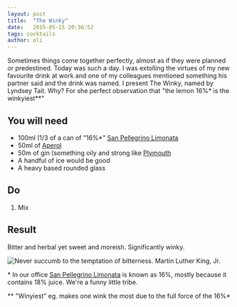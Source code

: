 ```yaml
---
layout: post
title:  "The Winky"
date:   2015-05-15 20:36:52
tags: cocktails
author: oli
---
```


Sometimes things come together perfectly, almost as if they were planned or predestined.  Today was such a day.  I was extolling the virtues of my new favourite drink at work and one of my colleagues mentioned something his partner said and the drink was named.  I present The Winky, named by Lyndsey Tait.  Why? For she perfect observation that "the lemon 16%* is the winkyiest**"


## You will need

* 100ml (1/3 of a can of "16%*" [San Pellegrino Limonata](http://amzn.to/1QPTF3z)
* 50ml of [Aperol](http://amzn.to/1IG1bLI)
* 50m of gin (something oily and strong like [Plymouth](http://amzn.to/1QPUs4I)
* A handful of ice would be good
* A heavy based rounded glass


## Do

1. Mix


## Result

Bitter and herbal yet sweet and moreish.  Significantly winky.

![Never succumb to the temptation of bitterness. Martin Luther King, Jr.](/images/blog/winky.jpg)


\* In our office [San Pellegrino Limonata](http://amzn.to/1QPTF3z) is known as 16%, mostly because it contains 18% juice.  We're a funny little tribe.

\*\* "Winyiest" eg. makes one wink the most due to the full force of the 16%* 


